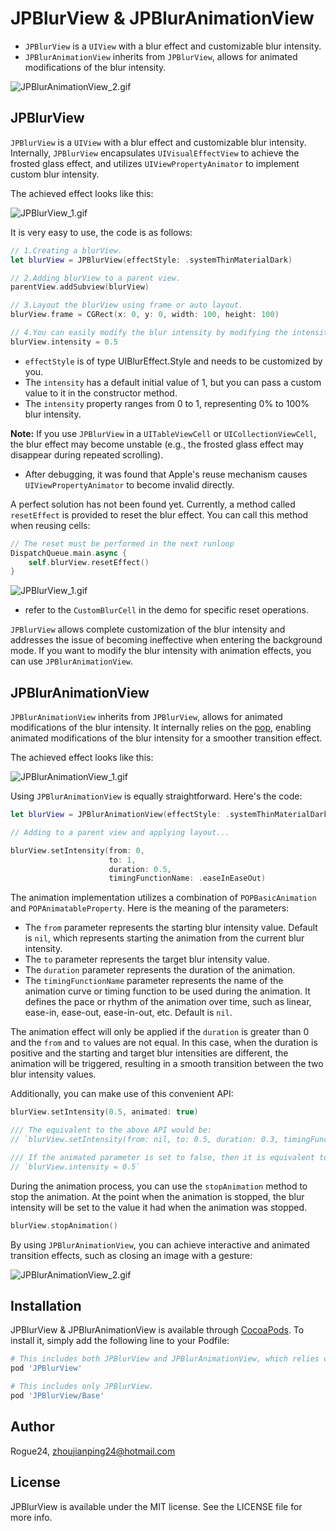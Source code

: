 # JPBlurView & JPBlurAnimationView

- `JPBlurView` is a `UIView` with a blur effect and customizable blur intensity. 
- `JPBlurAnimationView` inherits from `JPBlurView`, allows for animated modifications of the blur intensity.

![JPBlurAnimationView_2.gif](https://github.com/Rogue24/JPCover/raw/master/JPBlurView/JPBlurAnimationView_2.gif)

## JPBlurView

`JPBlurView` is a `UIView` with a blur effect and customizable blur intensity. Internally, `JPBlurView` encapsulates `UIVisualEffectView` to achieve the frosted glass effect, and utilizes `UIViewPropertyAnimator` to implement custom blur intensity.

The achieved effect looks like this:

![JPBlurView_1.gif](https://github.com/Rogue24/JPCover/raw/master/JPBlurView/JPBlurView_1.gif)

It is very easy to use, the code is as follows:
```swift
// 1.Creating a blurView.
let blurView = JPBlurView(effectStyle: .systemThinMaterialDark)

// 2.Adding blurView to a parent view.
parentView.addSubview(blurView)

// 3.Layout the blurView using frame or auto layout.
blurView.frame = CGRect(x: 0, y: 0, width: 100, height: 100)

// 4.You can easily modify the blur intensity by modifying the intensity property!
blurView.intensity = 0.5
```
- `effectStyle` is of type UIBlurEffect.Style and needs to be customized by you. 
- The `intensity` has a default initial value of 1, but you can pass a custom value to it in the constructor method.
- The `intensity` property ranges from 0 to 1, representing 0% to 100% blur intensity.

**Note:** If you use `JPBlurView` in a `UITableViewCell` or `UICollectionViewCell`, the blur effect may become unstable (e.g., the frosted glass effect may disappear during repeated scrolling).  
- After debugging, it was found that Apple's reuse mechanism causes `UIViewPropertyAnimator` to become invalid directly.  

A perfect solution has not been found yet. Currently, a method called `resetEffect` is provided to reset the blur effect. You can call this method when reusing cells:

```swift
// The reset must be performed in the next runloop
DispatchQueue.main.async {
    self.blurView.resetEffect()
}
```

![JPBlurView_1.gif](https://github.com/Rogue24/JPCover/raw/master/JPBlurView/JPBlurView_2.gif)

- refer to the `CustomBlurCell` in the demo for specific reset operations.

`JPBlurView` allows complete customization of the blur intensity and addresses the issue of becoming ineffective when entering the background mode. If you want to modify the blur intensity with animation effects, you can use `JPBlurAnimationView`.

## JPBlurAnimationView

`JPBlurAnimationView` inherits from `JPBlurView`, allows for animated modifications of the blur intensity. It internally relies on the [pop](https://github.com/facebookarchive/pop), enabling animated modifications of the blur intensity for a smoother transition effect.

The achieved effect looks like this:

![JPBlurAnimationView_1.gif](https://github.com/Rogue24/JPCover/raw/master/JPBlurView/JPBlurAnimationView_1.gif)

Using `JPBlurAnimationView` is equally straightforward. Here's the code:
```swift
let blurView = JPBlurAnimationView(effectStyle: .systemThinMaterialDark)

// Adding to a parent view and applying layout...

blurView.setIntensity(from: 0,
                      to: 1,
                      duration: 0.5,
                      timingFunctionName: .easeInEaseOut)
```
The animation implementation utilizes a combination of `POPBasicAnimation` and `POPAnimatableProperty`. Here is the meaning of the parameters:
- The `from` parameter represents the starting blur intensity value. Default is `nil`, which represents starting the animation from the current blur intensity.
- The `to` parameter represents the target blur intensity value.
- The `duration` parameter represents the duration of the animation.
- The `timingFunctionName` parameter represents the name of the animation curve or timing function to be used during the animation. It defines the pace or rhythm of the animation over time, such as linear, ease-in, ease-out, ease-in-out, etc. Default is `nil`.

The animation effect will only be applied if the `duration` is greater than 0 and the `from` and `to` values are not equal. In this case, when the duration is positive and the starting and target blur intensities are different, the animation will be triggered, resulting in a smooth transition between the two blur intensity values.

Additionally, you can make use of this convenient API:
```swift
blurView.setIntensity(0.5, animated: true)

/// The equivalent to the above API would be:
// `blurView.setIntensity(from: nil, to: 0.5, duration: 0.3, timingFunctionName: nil)`

/// If the animated parameter is set to false, then it is equivalent to:
// `blurView.intensity = 0.5`
```

During the animation process, you can use the `stopAnimation` method to stop the animation. At the point when the animation is stopped, the blur intensity will be set to the value it had when the animation was stopped.
```swift
blurView.stopAnimation()
```

By using `JPBlurAnimationView`, you can achieve interactive and animated transition effects, such as closing an image with a gesture:

![JPBlurAnimationView_2.gif](https://github.com/Rogue24/JPCover/raw/master/JPBlurView/JPBlurAnimationView_2.gif)

## Installation

JPBlurView & JPBlurAnimationView is available through [CocoaPods](https://cocoapods.org). To install
it, simply add the following line to your Podfile:

```ruby
# This includes both JPBlurView and JPBlurAnimationView, which relies on the pop library.
pod 'JPBlurView'

# This includes only JPBlurView.
pod 'JPBlurView/Base'
```

## Author

Rogue24, zhoujianping24@hotmail.com

## License

JPBlurView is available under the MIT license. See the LICENSE file for more info.
